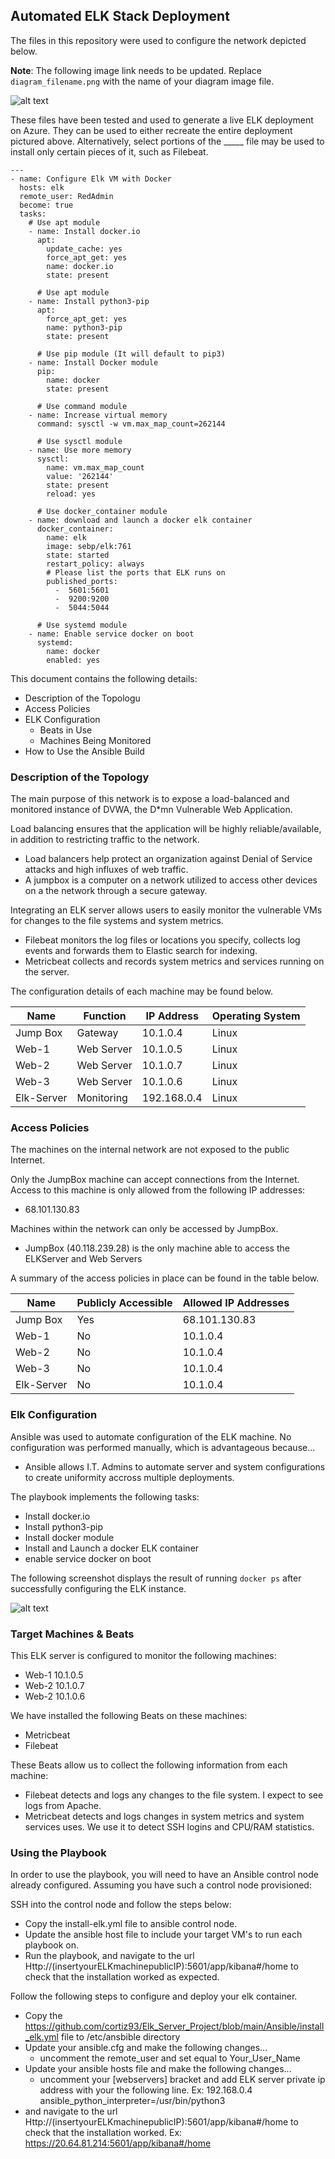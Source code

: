## Automated ELK Stack Deployment

The files in this repository were used to configure the network depicted below.

**Note**: The following image link needs to be updated. Replace `diagram_filename.png` with the name of your diagram image file.  

![alt text](https://github.com/cortiz93/Elk_Server_Project/blob/main/Diagrams/ELK-Diagram.png)

These files have been tested and used to generate a live ELK deployment on Azure. They can be used to either recreate the entire deployment pictured above. Alternatively, select portions of the _____ file may be used to install only certain pieces of it, such as Filebeat.

```
---
- name: Configure Elk VM with Docker
  hosts: elk
  remote_user: RedAdmin
  become: true
  tasks:
    # Use apt module
    - name: Install docker.io
      apt:
        update_cache: yes
        force_apt_get: yes
        name: docker.io
        state: present

      # Use apt module
    - name: Install python3-pip
      apt:
        force_apt_get: yes
        name: python3-pip
        state: present

      # Use pip module (It will default to pip3)
    - name: Install Docker module
      pip:
        name: docker
        state: present

      # Use command module
    - name: Increase virtual memory
      command: sysctl -w vm.max_map_count=262144

      # Use sysctl module
    - name: Use more memory
      sysctl:
        name: vm.max_map_count
        value: '262144'
        state: present
        reload: yes

      # Use docker_container module
    - name: download and launch a docker elk container
      docker_container:
        name: elk
        image: sebp/elk:761
        state: started
        restart_policy: always
        # Please list the ports that ELK runs on
        published_ports:
          -  5601:5601
          -  9200:9200
          -  5044:5044

      # Use systemd module
    - name: Enable service docker on boot
      systemd:
        name: docker
        enabled: yes
```

This document contains the following details:
- Description of the Topologu
- Access Policies
- ELK Configuration
  - Beats in Use
  - Machines Being Monitored
- How to Use the Ansible Build


### Description of the Topology

The main purpose of this network is to expose a load-balanced and monitored instance of DVWA, the D*mn Vulnerable Web Application.

Load balancing ensures that the application will be highly reliable/available, in addition to restricting traffic to the network.
- Load balancers help protect an organization against Denial of Service attacks and high influxes of web traffic.
- A jumpbox is a computer on a network utilized to access other devices on a the network through a secure gateway. 

Integrating an ELK server allows users to easily monitor the vulnerable VMs for changes to the file systems and system metrics.
- Filebeat monitors the log files or locations you specify, collects log events and forwards them to Elastic search for indexing. 
- Metricbeat collects and records system metrics and services running on the server. 

The configuration details of each machine may be found below.

| Name       | Function   | IP Address  | Operating System |
|------------|------------|-------------|------------------|
| Jump Box   | Gateway    | 10.1.0.4    | Linux            |
| Web-1      | Web Server | 10.1.0.5    | Linux            |
| Web-2      | Web Server | 10.1.0.7    | Linux            |
| Web-3      | Web Server | 10.1.0.6    | Linux            |
| Elk-Server | Monitoring | 192.168.0.4 | Linux            |

### Access Policies

The machines on the internal network are not exposed to the public Internet. 

Only the JumpBox machine can accept connections from the Internet. Access to this machine is only allowed from the following IP addresses:
- 68.101.130.83

Machines within the network can only be accessed by JumpBox.
- JumpBox (40.118.239.28) is the only machine able to access the ELKServer and Web Servers

A summary of the access policies in place can be found in the table below.

| Name       | Publicly Accessible | Allowed IP Addresses |
|------------|---------------------|----------------------|
| Jump Box   | Yes                 | 68.101.130.83        |
| Web-1      | No                  | 10.1.0.4             |
| Web-2      | No                  | 10.1.0.4             |
| Web-3      | No                  | 10.1.0.4             |
| Elk-Server | No                  | 10.1.0.4             |

### Elk Configuration

Ansible was used to automate configuration of the ELK machine. No configuration was performed manually, which is advantageous because...
- Ansible allows I.T. Admins to automate server and system configurations to create uniformity accross multiple deployments. 

The playbook implements the following tasks:
- Install docker.io
- Install python3-pip
- Install docker module
- Install and Launch a docker ELK container
- enable service docker on boot

The following screenshot displays the result of running `docker ps` after successfully configuring the ELK instance.  

![alt text](https://github.com/cortiz93/Elk_Server_Project/blob/main/Images/docker-ps.PNG)

### Target Machines & Beats
This ELK server is configured to monitor the following machines:
- Web-1 10.1.0.5
- Web-2 10.1.0.7
- Web-2 10.1.0.6

We have installed the following Beats on these machines:
- Metricbeat
- Filebeat

These Beats allow us to collect the following information from each machine:
- Filebeat detects and logs any changes to the file system. I expect to see logs from Apache.
- Metricbeat detects and logs changes in system metrics and system services uses. We use it to detect SSH logins and CPU/RAM statistics.

### Using the Playbook
In order to use the playbook, you will need to have an Ansible control node already configured. Assuming you have such a control node provisioned: 

SSH into the control node and follow the steps below:
- Copy the install-elk.yml file to ansible control node.
- Update the ansible host file to include your target VM's to run each playbook on. 
- Run the playbook, and navigate to the url Http://(insertyourELKmachinepublicIP):5601/app/kibana#/home to check that the installation worked as expected.

Follow the following steps to configure and deploy your elk container. 
- Copy the https://github.com/cortiz93/Elk_Server_Project/blob/main/Ansible/install_elk.yml file to /etc/ansbible directory
- Update your ansible.cfg and make the following changes...
  - uncomment the remote_user and set equal to Your_User_Name
- Update your ansible hosts file and make the following changes...
  - uncomment your [webservers] bracket and add ELK server private ip address with your the following line. Ex: 192.168.0.4 ansible_python_interpreter=/usr/bin/python3 
- and navigate to the url Http://(insertyourELKmachinepublicIP):5601/app/kibana#/home to check that the installation worked. Ex: https://20.64.81.214:5601/app/kibana#/home

